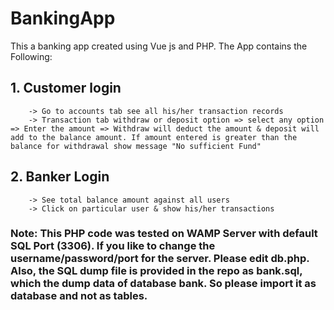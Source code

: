 # BankingApp
 This a banking app created using Vue js and PHP.
 The App contains the Following:
## 1. Customer login 
        -> Go to accounts tab see all his/her transaction records
        -> Transaction tab withdraw or deposit option => select any option => Enter the amount => Withdraw will deduct the amount & deposit will add to the balance amount. If amount entered is greater than the balance for withdrawal show message "No sufficient Fund"
## 2. Banker Login
        -> See total balance amount against all users
        -> Click on particular user & show his/her transactions
### Note: This PHP code was tested on WAMP Server with default SQL Port (3306). If you like to change the username/password/port for the server. Please edit db.php. Also, the SQL dump file is provided in the repo as bank.sql, which the dump data of database bank. So please import it as database and not as tables.
